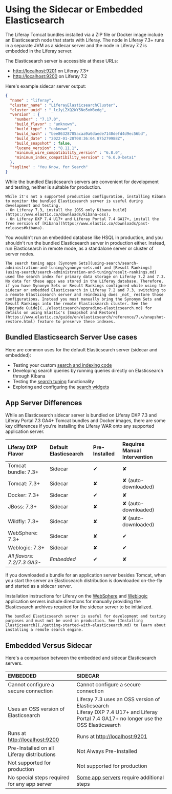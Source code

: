 # Using the Sidecar or Embedded Elasticsearch

The Liferay Tomcat bundles installed via a ZIP file or Docker image include an Elasticsearch node that starts with Liferay. The node in Liferay 7.3+ runs in a separate JVM as a sidecar server and the node in Liferay 7.2 is embedded in the Liferay server.

The Elasticsearch server is accessible at these URLs:

* <http://localhost:9201> on Liferay 7.3+
* <http://localhost:9200> on Liferay 7.2

Here's example sidecar server output:

```json
{
  "name" : "liferay",
  "cluster_name" : "LiferayElasticsearchCluster",
  "cluster_uuid" : "_lcJyLZXQ2WY5No5oW8edg",
  "version" : {
    "number" : "7.17.0",
    "build_flavor" : "unknown",
    "build_type" : "unknown",
    "build_hash" : "bee86328705acaa9a6daede7140defd4d9ec56bd",
    "build_date" : "2022-01-28T08:36:04.875279988Z",
    "build_snapshot" : false,
    "lucene_version" : "8.11.1",
    "minimum_wire_compatibility_version" : "6.8.0",
    "minimum_index_compatibility_version" : "6.0.0-beta1"
  },
  "tagline" : "You Know, for Search"
}
```

While the bundled Elasticsearch servers are convenient for development and testing, neither is suitable for production. 

```{note}
While it's not a supported production configuration, installing Kibana to monitor the bundled Elasticsearch server is useful during development and testing. 
- On Liferay 7.3, install the [OSS only Kibana build](https://www.elastic.co/downloads/kibana-oss).
- On Liferay DXP 7.4 U17+ and Liferay Portal 7.4 GA17+, install the free version of [Kibana](https://www.elastic.co/downloads/past-releases#kibana).
```

You wouldn't run an embedded database like HSQL in production, and you shouldn't run the bundled Elasticsearch server in production either. Instead, run Elasticsearch in remote mode, as a standalone server or cluster of server nodes.

```{important}
The search tuning apps [Synonym Sets](using-search/search-administration-and-tuning/synonym-sets.md) and [Result Rankings](using-search/search-administration-and-tuning/result-rankings.md) used the search index for primary data storage on Liferay 7.2 and 7.3. No data for these apps was stored in the Liferay database. Therefore, if you have Synonym Sets or Result Rankings configured while using the sidecar or embedded Elasticsearch in Liferay 7.2 and 7.3, switching to a remote Elasticsearch server and reindexing does _not_ restore those configurations. Instead you must manually bring the Synonym Sets and Result Rankings into the remote Elasticsearch cluster. See the [Upgrade Guide](../elasticsearch/upgrading-elasticsearch.md) for details on using Elastic's [Snapshot and Restore](https://www.elastic.co/guide/en/elasticsearch/reference/7.x/snapshot-restore.html) feature to preserve these indexes.
```

## Bundled Elasticsearch Server Use cases

Here are common uses for the default Elasticsearch server (sidecar and embedded):

* Testing your custom [search and indexing code](../../developer-guide.html)
* Developing search queries by running queries directly on Elasticsearch through Kibana
* Testing the [search tuning](../../search-administration-and-tuning.md) functionality
* Exploring and configuring the [search widgets](../../search-pages-and-widgets.md)

## App Server Differences

While an Elasticsearch sidecar server is bundled on Liferay DXP 7.3 and Liferay Portal 7.3 GA4+ Tomcat bundles and Docker images, there are some key differences if you're installing the Liferay WAR onto any supported application server.

| Liferay DXP Flavor       | Default Elasticsearch | Pre-Installed | Requires Manual Intervention |
| :--- | :--- | :--- | :--- |
| Tomcat bundle: 7.3+  | Sidecar             | &#10004;      | &#10008;                     |
| Tomcat: 7.3+         | Sidecar             | &#10008;      | &#10008; (auto-downloaded)   |
| Docker: 7.3+         | Sidecar             | &#10004;      | &#10008;                     |
| JBoss: 7.3+          | Sidecar             | &#10008;      | &#10008; (auto-downloaded)   |
| Wildfly: 7.3+        | Sidecar             | &#10008;      | &#10008; (auto-downloaded)   |
| WebSphere: 7.3+      | Sidecar             | &#10008;      | &#10004;                     |
| Weblogic: 7.3+       | Sidecar             | &#10008;      | &#10004;                     |
| _All flavors: 7.2/7.3 GA3-_ | _Embedded_       | &#10004;      | &#10008;                     |

If you downloaded a bundle for an application server besides Tomcat, when you start the server an Elasticsearch distribution is downloaded on-the-fly and started as a sidecar server.

Installation instructions for Liferay on the [WebSphere](../../../installation-and-upgrades/installing-liferay/installing-liferay-on-an-application-server/installing-on-websphere.md) and [Weblogic](../../../installation-and-upgrades/installing-liferay/installing-liferay-on-an-application-server/installing-on-weblogic.md) application servers include directions for manually providing the Elasticsearch archives required for the sidecar server to be initialized.

```{important}
The bundled Elasticsearch server is useful for development and testing purposes and must not be used in production. See [Installing Elasticsearch](./getting-started-with-elasticsearch.md) to learn about installing a remote search engine.
```

## Embedded Versus Sidecar

Here's a comparison between the embedded and sidecar Elasticsearch servers.

| EMBEDDED           | SIDECAR           |
| :--- | :--- |
| Cannot configure a secure connection | Cannot configure a secure connection |
| Uses an OSS version of Elasticsearch | Liferay 7.3 uses an OSS version of Elasticsearch<br />Liferay DXP 7.4 U17+ and Liferay Portal 7.4 GA17+ no longer use the OSS Elasticsearch |
| Runs at <http://localhost:9200> | Runs at <http://localhost:9201> |
| Pre-Installed on all Liferay distributions  | Not Always Pre-Installed  |
| Not supported for production  | Not supported for production |
| No special steps required for any app server | [Some app servers](#app-server-differences) require additional steps |
